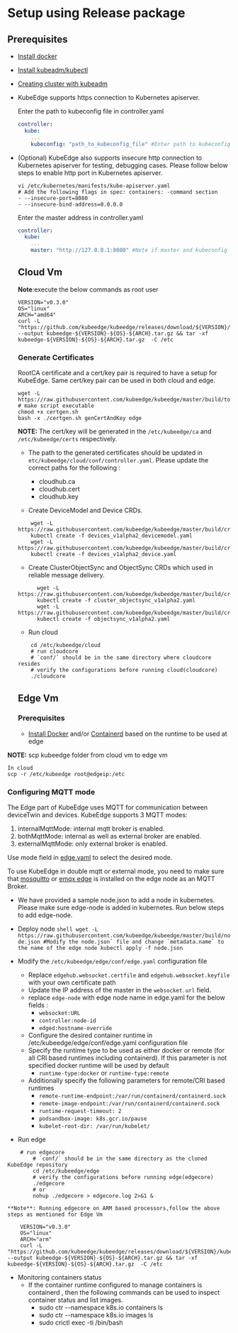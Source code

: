# Setup using Release package

## Prerequisites

+ [Install docker](https://docs.docker.com/install/)

+ [Install kubeadm/kubectl](https://kubernetes.io/docs/setup/independent/install-kubeadm/)

+ [Creating cluster with kubeadm](<https://kubernetes.io/docs/setup/independent/create-cluster-kubeadm/>)

+ KubeEdge supports https connection to Kubernetes apiserver.

  Enter the path to kubeconfig file in controller.yaml
  ```yaml
  controller:
    kube:
      ...
      kubeconfig: "path_to_kubeconfig_file" #Enter path to kubeconfig file to enable https connection to k8s apiserver
  ```

+ (Optional) KubeEdge also supports insecure http connection to Kubernetes apiserver for testing, debugging cases.
  Please follow below steps to enable http port in Kubernetes apiserver.

    ```shell
    vi /etc/kubernetes/manifests/kube-apiserver.yaml
    # Add the following flags in spec: containers: -command section
    - --insecure-port=8080
    - --insecure-bind-address=0.0.0.0
    ```
  Enter the master address in controller.yaml
    ```yaml
    controller:
      kube:
        ...
        master: "http://127.0.0.1:8080" #Note if master and kubeconfig are both set, master will override any value in kubeconfig.
    ```

  ## Cloud Vm

  **Note**:execute the below commands as root user
  ```shell
  VERSION="v0.3.0"
  OS="linux"
  ARCH="amd64"
  curl -L "https://github.com/kubeedge/kubeedge/releases/download/${VERSION}/kubeedge-${VERSION}-${OS}-${ARCH}.tar.gz" --output kubeedge-${VERSION}-${OS}-${ARCH}.tar.gz && tar -xf kubeedge-${VERSION}-${OS}-${ARCH}.tar.gz  -C /etc

  ```

  ### Generate Certificates

  RootCA certificate and a cert/key pair is required to have a setup for KubeEdge. Same cert/key pair can be used in both cloud and edge.

  ```shell
  wget -L https://raw.githubusercontent.com/kubeedge/kubeedge/master/build/tools/certgen.sh
  # make script executable
  chmod +x certgen.sh
  bash -x ./certgen.sh genCertAndKey edge
  ```
  **NOTE:** The cert/key will be generated in the `/etc/kubeedge/ca` and `/etc/kubeedge/certs` respectively.

  + The path to the generated certificates should be updated in `etc/kubeedge/cloud/conf/controller.yaml`. Please update the correct paths for the following :
      + cloudhub.ca
      + cloudhub.cert
      + cloudhub.key

  + Create DeviceModel and Device CRDs.

  ```shell
      wget -L https://raw.githubusercontent.com/kubeedge/kubeedge/master/build/crds/devices/devices_v1alpha2_devicemodel.yaml
      kubectl create -f devices_v1alpha2_devicemodel.yaml
      wget -L https://raw.githubusercontent.com/kubeedge/kubeedge/master/build/crds/devices/devices_v1alpha2_device.yaml
      kubectl create -f devices_v1alpha2_device.yaml
     ```

  + Create ClusterObjectSync and ObjectSync CRDs which used in reliable message delivery.
  ```shell
        wget -L https://raw.githubusercontent.com/kubeedge/kubeedge/master/build/crds/reliablesyncs/cluster_objectsync_v1alpha2.yaml
        kubectl create -f cluster_objectsync_v1alpha2.yaml
        wget -L https://raw.githubusercontent.com/kubeedge/kubeedge/master/build/crds/reliablesyncs/objectsync_v1alpha2.yaml
        kubectl create -f objectsync_v1alpha2.yaml
     ```

  + Run cloud

  ```shell
      cd /etc/kubeedge/cloud
      # run cloudcore
      # `conf/` should be in the same directory where cloudcore resides
      # verify the configurations before running cloud(cloudcore)
      ./cloudcore
  ```
  ## Edge Vm
  ### Prerequisites
  + [Install Docker](https://docs.docker.com/install/) and/or [Containerd](https://kubernetes.io/docs/setup/cri/#containerd)
   based on the runtime to be used at edge

**NOTE:** scp kubeedge folder from cloud vm to edge vm

   ```shell
   In cloud
   scp -r /etc/kubeedge root@edgeip:/etc
   ```
   ### Configuring MQTT mode

   The Edge part of KubeEdge uses MQTT for communication between deviceTwin and devices. KubeEdge supports 3 MQTT modes:
   1) internalMqttMode: internal mqtt broker is enabled.
   2) bothMqttMode: internal as well as external broker are enabled.
   3) externalMqttMode: only external broker is enabled.

   Use mode field in [edge.yaml](https://github.com/kubeedge/kubeedge/blob/master/edge/conf/edge.yaml#L4) to select the desired mode.

   To use KubeEdge in double mqtt or external mode, you need to make sure that [mosquitto](https://mosquitto.org/) or [emqx edge](https://www.emqx.io/downloads/edge) is installed on the edge node as an MQTT Broker.

   + We have provided a sample node.json to add a node in kubernetes. Please make sure edge-node is added in kubernetes. Run below steps to add edge-node.

   + Deploy node
    ```shell
         wget -L https://raw.githubusercontent.com/kubeedge/kubeedge/master/build/node.json
         #Modify the node.json` file and change `metadata.name` to the name of the edge node
         kubectl apply -f node.json
    ```
   + Modify the `/etc/kubeedge/edge/conf/edge.yaml` configuration file
       + Replace `edgehub.websocket.certfile` and `edgehub.websocket.keyfile` with your own certificate path
       + Update the IP address of the master in the `websocket.url` field.
       + replace `edge-node` with edge node name in edge.yaml for the below fields :
           + `websocket:URL`
           + `controller:node-id`
           + `edged:hostname-override`
       + Configure the desired container runtime in /etc/kubeedge/edge/conf/edge.yaml configuration file
       + Specify the runtime type to be used as either docker or remote (for all CRI based runtimes including containerd).
            If this parameter is not specified docker runtime will be used by default
            + `runtime-type:docker` or `runtime-type:remote`
       + Additionally specify the following parameters for remote/CRI based runtimes
            + `remote-runtime-endpoint:/var/run/containerd/containerd.sock`
            + `remote-image-endpoint:/var/run/containerd/containerd.sock`
            + `runtime-request-timeout: 2`
            + `podsandbox-image: k8s.gcr.io/pause`
            + `kubelet-root-dir: /var/run/kubelet/`
   + Run edge
   ```shell
       # run edgecore
           # `conf/` should be in the same directory as the cloned KubeEdge repository
           cd /etc/kubeedge/edge
           # verify the configurations before running edge(edgecore)
           ./edgecore
           # or
           nohup ./edgecore > edgecore.log 2>&1 &

   ```
    **Note**: Running edgecore on ARM based processors,follow the above steps as mentioned for Edge Vm
   ```shell
       VERSION="v0.3.0"
       OS="linux"
       ARCH="arm"
       curl -L "https://github.com/kubeedge/kubeedge/releases/download/${VERSION}/kubeedge-${VERSION}-${OS}-${ARCH}.tar.gz" --output kubeedge-${VERSION}-${OS}-${ARCH}.tar.gz && tar -xf kubeedge-${VERSION}-${OS}-${ARCH}.tar.gz  -C /etc
   ```
   + Monitoring containers status
        + If the container runtime configured to manage containers is containerd , then the following commands can be used to inspect container status and list images.
          + sudo ctr --namespace k8s.io containers ls
          + sudo ctr --namespace k8s.io images ls
          + sudo crictl exec -ti <containerid> /bin/bash
